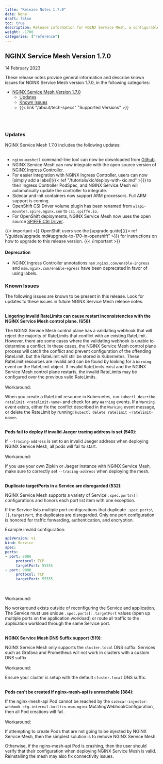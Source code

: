 ```yaml
---
title: "Release Notes 1.7.0"
date: None
draft: false
toc: true
description: Release information for NGINX Service Mesh, a configurable, low‑latency infrastructure layer designed to handle a high volume of network‑based interprocess communication among application infrastructure services using application programming interfaces (APIs).  Lists of new features and known issues are provided.
weight: -1700
categories: ["reference"]
---
```


## NGINX Service Mesh Version 1.7.0

14 February 2023 

<!-- vale off -->

These release notes provide general information and describe known issues for NGINX Service Mesh version 1.7.0, in the following categories:

- [NGINX Service Mesh Version 1.7.0](#nginx-service-mesh-version-170)
  - [Updates](#updates)
  - [Known Issues](#known-issues)
  - {{< link "/about/tech-specs" "Supported Versions" >}}

<br/>
<br/>
<span id="170-updates"></a>

### **Updates**

NGINX Service Mesh 1.7.0 includes the following updates:
<br/><br/>

- `nginx-meshctl` command-line tool can now be downloaded from [Github](https://github.com/nginxinc/nginx-service-mesh/releases/latest).
- NGINX Service Mesh can now integrate with the open source version of [NGINX Ingress Controller](https://github.com/nginxinc/kubernetes-ingress).
- For easier integration with NGINX Ingress Controller, users can now [simply add a label]({{< ref "/tutorials/kic/deploy-with-kic.md" >}}) to their Ingress Controller PodSpec, and NGINX Service Mesh will automatically update the controller to integrate.
- Sidecar and init containers now support ARM processors. Full ARM support is coming.
- OpenShift CSI Driver volume plugin has been renamed from `wlapi-mounter.spire.nginx.com` to `csi.spiffe.io`.
- For OpenShift deployments, NGINX Service Mesh now uses the open source [SPIFFE CSI Driver](https://github.com/spiffe/spiffe-csi).

{{< important >}}
OpenShift users see the [upgrade guide]({{< ref "/guides/upgrade.md#upgrade-to-170-in-openshift" >}}) for instructions on how to upgrade to this release version.
{{< /important >}}


#### **Deprecation**

- NGINX Ingress Controller annotations `nsm.nginx.com/enable-ingress` and `nsm.nginx.com/enable-egress` have been deprecated in favor of using labels.

<span id="170-issues"></a>

### **Known Issues**

The following issues are known to be present in this release. Look for updates to these issues in future NGINX Service Mesh release notes.
<br/>


<br/>**Lingering invalid RateLimits can cause restart inconsistencies with the NGINX Service Mesh control plane. (658)**:
  <br/>

The NGINX Service Mesh control plane has a validating webhook that will reject the majority of RateLimits that conflict with an existing RateLimit. However, there are some cases where the validating webhook is unable to determine a conflict. In these cases, the NGINX Service Mesh control plane process will catch the conflict and prevent configuration of the offending RateLimit, but the RateLimit will still be stored in Kubernetes. These RateLimit resources are invalid and can be found by looking for a `Warning` event on the RateLimit object. If invalid RateLimits exist and the NGINX Service Mesh control plane restarts, the invalid RateLimits may be configured over the previous valid RateLimits. 
  <br/>
  <br/>
  Workaround:
  <br/>

When you create a RateLimit resource in Kubernetes, run `kubectl describe ratelimit <ratelimit-name>` and check for any `Warning` events. If a `Warning` event exists, either fix the conflict described in the `Warning` event message, or delete the RateLimit by running: `kubectl delete ratelimit <ratelimit-name>`. 
  

<br/>**Pods fail to deploy if invalid Jaeger tracing address is set (540)**:
  <br/>

If `--tracing-address` is set to an invalid Jaeger address when deploying NGINX Service Mesh, all pods will fail to start.
  <br/>
  <br/>
  Workaround:
  <br/>

If you use your own Zipkin or Jaeger instance with NGINX Service Mesh, make sure to correctly set `--tracing-address` when deploying the mesh.
  

<br/>**Duplicate targetPorts in a Service are disregarded (532)**:
  <br/>

NGINX Service Mesh supports a variety of Service `.spec.ports\[]` configurations and honors each port list item with one exception.

If the Service lists multiple port configurations that duplicate `.spec.ports\[].targetPort`, the duplicates are disregarded. Only one port configuration is honored for traffic forwarding, authentication, and encryption.

Example invalid configuration:


```yaml
apiVersion: v1
kind: Service
spec:
ports:
- port: 8080
     protocol: TCP
     targetPort: 55555
- port: 9090
     protocol: TCP
     targetPort: 55555
```

  <br/>
  <br/>
  Workaround:
  <br/>

No workaround exists outside of reconfiguring the Service and application. The Service must use unique `.spec.ports[].targetPort` values (open up multiple ports on the application workload) or route all traffic to the application workload through the same Service port.
  

<br/>**NGINX Service Mesh DNS Suffix support (519)**:
  <br/>

NGINX Service Mesh only supports the `cluster.local` DNS suffix. Services such as Grafana and Prometheus will not work in clusters with a custom DNS suffix.
  <br/>
  <br/>
  Workaround:
  <br/>

Ensure your cluster is setup with the default `cluster.local` DNS suffix.
  

<br/>**Pods can't be created if nginx-mesh-api is unreachable (384)**:
  <br/>

If the nginx-mesh-api Pod cannot be reached by the `sidecar-injector-webhook-cfg.internal.builtin.nsm.nginx` MutatingWebhookConfiguration, then all Pod creations will fail.
  <br/>
  <br/>
  Workaround:
  <br/>

If attempting to create Pods that are not going to be injected by NGINX Service Mesh, then the simplest solution is to remove NGINX Service Mesh.

Otherwise, if the nginx-mesh-api Pod is crashing, then the user should verify that their configuration when deploying NGINX Service Mesh is valid. Reinstalling the mesh may also fix connectivity issues.
  

